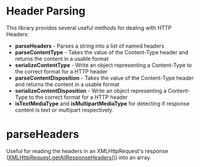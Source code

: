 # Header Parsing
This library provides several useful methods for dealing with HTTP Headers:
- **parseHeaders** - Parses a string into a list of named headers
- **parseContentType** - Takes the value of the Content-Type header and returns the content in a usable format
- **serializeContentType** - Write an object representing a Content-Type to the correct format for a HTTP header
- **parseContentDisposition** - Takes the value of the Content-Type header and returns the content in a usable format
- **serializeContentDisposition** - Write an object representing a Content-Type to the correct format for a HTTP header
- **isTextMediaType** and **isMultipartMediaType** for detecting if response content is text or multipart respectively.

# parseHeaders
Useful for reading the headers in an XMLHttpRequest's response ([XMLHttpRequest.getAllResponseHeaders()](https://developer.mozilla.org/en-US/docs/Web/API/XMLHttpRequest/getAllResponseHeaders)) into an array.
